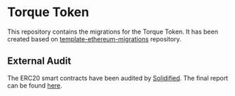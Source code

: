 # Torque Token

This repository contains the migrations for the Torque Token.
It has been created based on [template-ethereum-migrations](https://github.com/animoca/template-ethereum-migrations)
repository.

## External Audit

The ERC20 smart contracts have been audited by [Solidified](https://www.solidified.io/). The final report can be found [here](https://github.com/animoca/ethereum-contracts/blob/main/audit/Audit%20Report%20-%20Animoca%20Core%20Library%20V2%20%5B28.06.2023%5D-final.pdf).
